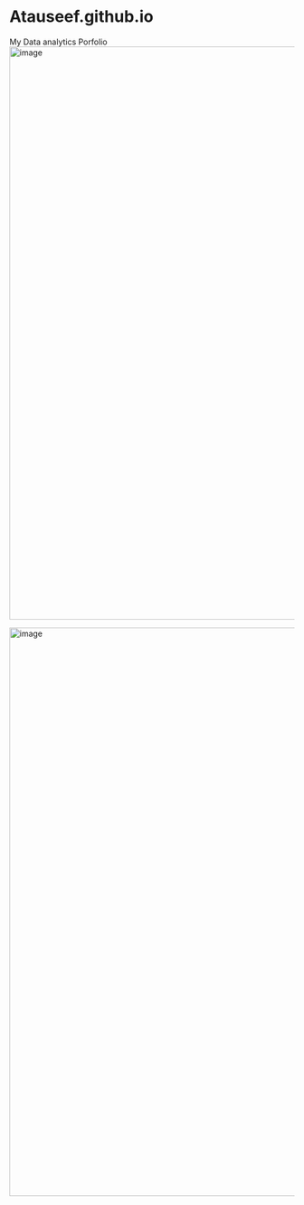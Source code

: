 # Atauseef.github.io
My Data analytics Porfolio
<img width="2154" height="1012" alt="image" src="https://github.com/user-attachments/assets/377fe86a-0983-4a9a-a637-5d6335f57635" />

<img width="1770" height="1004" alt="image" src="https://github.com/user-attachments/assets/fb3aec14-1db3-4e77-860d-0dd6fb1b1a2f" />

